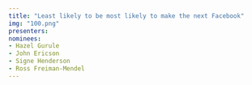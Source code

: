 ```yaml
---
title: "Least likely to be most likely to make the next Facebook"
img: "100.png"
presenters:
nominees:
- Hazel Gurule
- John Ericson
- Signe Henderson
- Ross Freiman-Mendel
---
```

